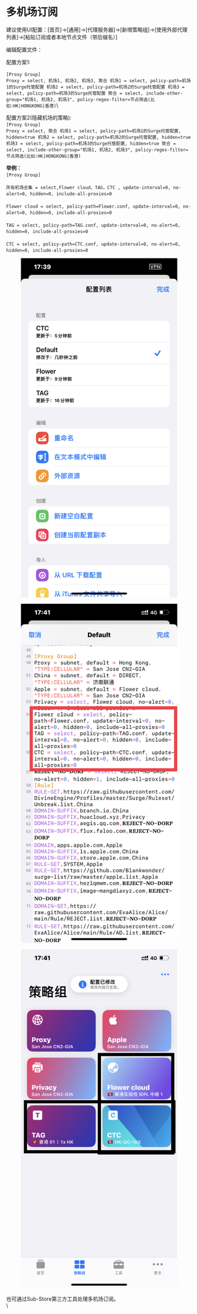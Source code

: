 # 多机场订阅



建议使用UI配置：\[首页]->\[通用]->\[代理服务器]->\[新增策略组]->\[使用外部代理列表]->\[粘贴订阅或者本地节点文件（带后缀名）]



编辑配置文件：

配置方案1:&#x20;

`[Proxy Group]` \
`Proxy = select, 机场1, 机场2, 机场3, 聚合 机场1 = select, policy-path=机场1的Surge托管配置 机场2 = select, policy-path=机场2的Surge托管配置 机场3 = select, policy-path=机场3的Surge托管配置 聚合 = select, include-other-group="机场1, 机场2, 机场3", policy-regex-filter=节点筛选(比如:HK|HONGKONG|香港)`\


配置方案2(隐藏机场的策略): \
`[Proxy Group]` \
`Proxy = select, 聚合 机场1 = select, policy-path=机场1的Surge托管配置, hidden=true 机场2 = select, policy-path=机场2的Surge托管配置, hidden=true 机场3 = select, policy-path=机场3的Surge托管配置, hidden=true 聚合 = select, include-other-group="机场1, 机场2, 机场3", policy-regex-filter=节点筛选(比如:HK|HONGKONG|香港)`





**举例：**\
`[Proxy Group]` \
\
`所有机场合集 = select,Flower cloud，TAG，CTC , update-interval=0, no-alert=0, hidden=0, include-all-proxies=0` \
\
`Flower cloud = select, policy-path=Flower.conf, update-interval=0, no-alert=0, hidden=0, include-all-proxies=0` \
\
`TAG = select, policy-path=TAG.conf, update-interval=0, no-alert=0, hidden=0, include-all-proxies=0` \
\
`CTC = select, policy-path=CTC.conf, update-interval=0, no-alert=0, hidden=0, include-all-proxies=0`



<div>

<figure><img src="../.gitbook/assets/IMG_0473 (1).PNG" alt=""><figcaption></figcaption></figure>

 

<figure><img src="../.gitbook/assets/IMG_0475.PNG" alt=""><figcaption></figcaption></figure>

 

<figure><img src="../.gitbook/assets/photo_2023-07-11_17-42-40 (1).jpg" alt=""><figcaption></figcaption></figure>

</div>





也可通过Sub-Store第三方工具处理多机场订阅。\
\
